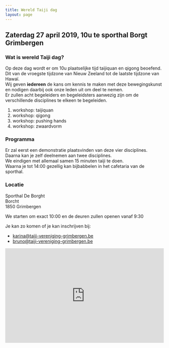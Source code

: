 ```yaml
--- 
title: Wereld Taiji dag
layout: page
---
```


## Zaterdag 27 april 2019, 10u te sporthal Borgt Grimbergen

### Wat is wereld Taiji dag?

Op deze dag wordt er om 10u plaatselijke tijd taijiquan en qigong beoefend.  
Dit van de vroegste tijdzone van Nieuw Zeeland tot de laatste tijdzone van Hawaï.  
Wij geven **iedereen** de kans om kennis te maken met deze bewegingskunst en nodigen daarbij ook onze leden uit om deel te nemen.  
Er zullen acht begeleiders en begeleidsters aanwezig zijn om de verschillende disciplines te elkeen te begeleiden.  

1. workshop: taijiquan
2. workshop: qigong
3. workshop: pushing hands
4. workshop: zwaardvorm

### Programma
Er zal eerst een demonstratie plaatsvinden van deze vier disciplines.  
Daarna kan je zelf deelnemen aan twee disciplines.  
We eindigen met allemaal samen 15 minuten taiji te doen.  
Waarna je tot 14:00 gezellig kan bijbabbelen in het cafetaria van de sporthal.  

### Locatie
Sporthal De Borght  
Borcht  
1850 Grimbergen  
  
We starten om exact 10:00 en de deuren zullen openen vanaf 9:30  

Je kan zo komen of je kan inschrijven bij:
- karina@taiji-vereniging-grimbergen.be
- bruno@taiji-vereniging-grimbergen.be
  
   
<iframe src="https://www.google.com/maps/embed?pb=!1m18!1m12!1m3!1d1257.3881659292233!2d4.410070963777509!3d50.9278543984378!2m3!1f0!2f0!3f0!3m2!1i1024!2i768!4f13.1!3m3!1m2!1s0x47c3c2a840ad4ec1%3A0x2b0e96fae0df08c!2sSporthal+De+Borght!5e0!3m2!1snl!2sbe!4v1551300378739" width="100%" height="300px" frameborder="0" style="border:0" allowfullscreen></iframe>